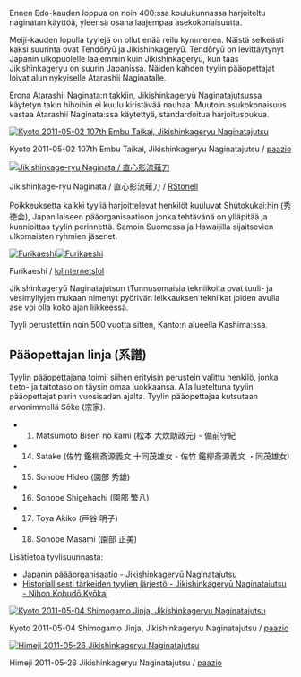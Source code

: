 
Ennen Edo-kauden loppua on noin 400:ssa koulukunnassa harjoiteltu
naginatan käyttöä, yleensä osana laajempaa asekokonaisuutta.

Meiji-kauden lopulla tyylejä on ollut enää reilu kymmenen. Näistä
selkeästi kaksi suurinta ovat Tendōryū ja Jikishinkageryū. Tendōryū on
levittäytynyt Japanin ulkopuolelle laajemmin kuin Jikishinkageryū, kun
taas Jikishinkageryu on suurin Japanissa. Näiden kahden tyylin
pääopettajat loivat alun nykyiselle Atarashii Naginatalle.

Erona Atarashii Naginata:n takkiin, Jikishinkageryū Naginatajutsussa
käytetyn takin hihoihin ei kuulu kiristävää nauhaa. Muutoin
asukokonaisuus vastaa Atarashii Naginata:ssa käytettyä, standardoitua
harjoituspukua.

[![Kyoto 2011-05-02 107th Embu Taikai, Jikishinkageryu
Naginatajutsu](http://farm3.staticflickr.com/2291/5763589730_ae7116f625_m.jpg)](http://flickr.com/photos/14224905@N08/5763589730 "Kyoto 2011-05-02 107th Embu Taikai, Jikishinkageryu Naginatajutsu")

Kyoto 2011-05-02 107th Embu Taikai, Jikishinkageryu Naginatajutsu /
[paazio](http://flickr.com/people/14224905@N08 "Flickr - paazio")

[![Jikishinkage-ryu Naginata /
直心影流薙刀](http://farm2.staticflickr.com/1322/4601612764_1e3537aeab_m.jpg)](http://flickr.com/photos/8519244@N06/4601612764 "Jikishinkage-ryu Naginata / 直心影流薙刀")

Jikishinkage-ryu Naginata / 直心影流薙刀 /
[RStonell](http://flickr.com/people/8519244@N06 "Flickr - RStonell")

Poikkeuksetta kaikki tyyliä harjoittelevat henkilöt kuuluvat
Shūtokukai:hin (秀徳会), Japanilaiseen pääorganisaatioon jonka tehtävänä
on ylläpitää ja kunnioittaa tyylin perinnettä. Samoin Suomessa ja
Hawaijilla sijaitsevien ulkomaisten ryhmien jäsenet.

[![Furikaeshi](http://i1.ytimg.com/vi/WPud9FUkuS8/default.jpg)![Furikaeshi](http://i1.ytimg.com/vi/WPud9FUkuS8/1.jpg)](http://www.youtube.com/watch?v=WPud9FUkuS8 "Furikaeshi")

Furikaeshi /
[lolinternetslol](http://youtube.com/lolinternetslol "Youtube - lolinternetslol")

Jikishinkageryū Naginatajutsun tTunnusomaisia tekniikoita ovat tuuli- ja
vesimyllyjen mukaan nimenyt pyörivän leikkauksen tekniikat joiden avulla
ase voi olla koko ajan liikkeessä.

Tyyli perustettiin noin 500 vuotta sitten, Kanto:n alueella Kashima:ssa.

## Pääopettajan linja (系譜)

Tyylin pääopettajana toimii siihen erityisin perustein valittu henkilö,
jonka tieto- ja taitotaso on täysin omaa luokkaansa. Alla lueteltuna
tyylin pääopettajat parin vuosisadan ajalta. Tyylin pääopettajaa
kutsutaan arvonimmellä Sōke (宗家).

-   1. Matsumoto Bisen no kami (松本 大炊助政元) - 備前守紀
-   14. Satake (佐竹 鑑柳斎源義文 十同茂雄女 - 佐竹 鑑柳斎源義文
    ・同茂雄女)
-   15. Sonobe Hideo (園部 秀雄)
-   16. Sonobe Shigehachi (園部 繁八)
-   17. Toya Akiko (戸谷 明子)
-   18. Sonobe Masami (園部 正美)

Lisätietoa tyylisuunnasta:

-   [Japanin päääorganisaatio - Jikishinkageryū
    Naginatajutsu](http://www.jikishin-naginata.jp/ "Jikishinkageryu Naginatajutsu")
-   [Historiallisesti tärkeiden tyylien järjestö - Jikishinkageryū
    Naginatajutsu - Nihon Kobudō
    Kyōkai](http://www.nihonkobudokyoukai.org/martialarts/059/ "Jikishinkageryu Naginatajutsu - Nihon Kobudo Kyokai")

[![Kyoto 2011-05-04 Shimogamo Jinja, Jikishinkageryu
Naginatajutsu](http://farm6.staticflickr.com/5185/5763043699_fcda29747e_m.jpg)](http://flickr.com/photos/14224905@N08/5763043699 "Kyoto 2011-05-04 Shimogamo Jinja, Jikishinkageryu Naginatajutsu")

Kyoto 2011-05-04 Shimogamo Jinja, Jikishinkageryu Naginatajutsu /
[paazio](http://flickr.com/people/14224905@N08 "Flickr - paazio")

[![Himeji 2011-05-26 Jikishinkageryu
Naginatajutsu](http://farm3.staticflickr.com/2514/5763043905_5a542834cf_m.jpg)](http://flickr.com/photos/14224905@N08/5763043905 "Himeji 2011-05-26 Jikishinkageryu Naginatajutsu")

Himeji 2011-05-26 Jikishinkageryu Naginatajutsu /
[paazio](http://flickr.com/people/14224905@N08 "Flickr - paazio")

